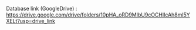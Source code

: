 Database link (GoogleDrive) : https://drive.google.com/drive/folders/10pHA_oRD9MIbU9cOCHlIcAh8ml5YXELt?usp=drive_link
